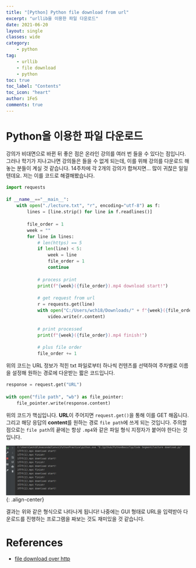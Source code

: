 ```yaml
---
title: "[Python] Python file download from url"
excerpt: "urllib을 이용한 파일 다운로드"
date: 2021-06-20
layout: single
classes: wide
category:
    - python
tag:
    - urllib
    - file download
    - python
toc: true
toc_label: "Contents"
toc_icon: "heart"
author: 1FeS
comments: true
---
```


# Python을 이용한 파일 다운로드

강의가 비대면으로 바뀐 뒤 좋은 점은 온라인 강의를 여러 번 들을 수 있다는 점입니다. 그러나 학기가 지나고나면 강의들은 들을 수 없게 되는데, 이를 위해 강의를 다운로드 해놓는 분들이 계실 것 같습니다. 14주차에 각 2개의 강의가 합쳐지면... 많이 귀찮은 일일텐데요. 저는 이를 코드로 해결해봤습니다.

```python
import requests

if __name__=="__main__":
    with open("./lecture.txt", "r", encoding="utf-8") as f:
        lines = [line.strip() for line in f.readlines()]

        file_order = 1
        week = ""
        for line in lines:
            # len(https) == 5
            if len(line) < 5:
                week = line
                file_order = 1
                continue

            # process print
            print(f"{week}({file_order}).mp4 download start!")

            # get request from url
            r = requests.get(line)
            with open("C:/Users/wch18/Downloads/" + f"{week}({file_order}).mp4", "wb") as video:
                video.write(r.content)

            # print processed
            print(f"{week}({file_order}).mp4 finish!")

            # plus file order
            file_order += 1
```

위의 코드는 URL 정보가 적힌 txt 파일로부터 하나씩 컨텐츠를 선택하여 주차별로 이름을 설정해 원하는 경로에 다운받는 짧은 코드입니다.

```python
response = request.get("URL")

with open("file path", "wb") as file_pointer:
    file_pointer.write(response.content)
```

위의 코드가 핵심입니다. **URL**이 주어지면 `request.get()`을 통해 이를 GET 해옵니다. 그리고 해당 응답의 **content**를 원하는 경로 `file path`에 쓰게 되는 것입니다. 주의할 점으로는 `file path`의 끝에는 항상 `.mp4`와 같은 파일 형식 지정자가 붙어야 한다는 것입니다.

![download result](/_img/2021-06-20/download_result.jpg){: .align-center}

결과는 위와 같은 형식으로 나타나게 됩니다! 나중에는 GUI 형태로 URL을 입력받아 다운로드를 진행하는 프로그램을 짜보는 것도 재미있을 것 같습니다.

# References
- [file download over http](https://www.tutorialspoint.com/downloading-files-from-web-using-python)